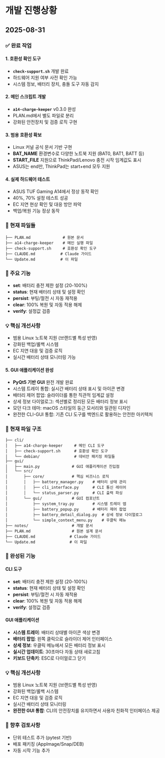 # 개발 진행상황

## 2025-08-31

### ✅ 완료 작업

#### 1. 호환성 확인 도구
- **`check-support.sh`** 개발 완료
- 하드웨어 지원 여부 사전 확인 가능
- 시스템 정보, 배터리 장치, 충돌 도구 자동 감지

#### 2. 메인 스크립트 개발
- **`a14-charge-keeper`** v0.3.0 완성
- PLAN.md에서 별도 파일로 분리
- 강화된 안전장치 및 검증 로직 구현

#### 3. 범용 호환성 확보
- Linux 커널 공식 문서 기반 구현
- **BAT_NAME** 환경변수로 다양한 노트북 지원 (BAT0, BAT1, BATT 등)
- **START_FILE** 지원으로 ThinkPad/Lenovo 충전 시작 임계값도 표시
- ASUS는 end만, ThinkPad는 start+end 모두 지원

#### 4. 실제 하드웨어 테스트
- ASUS TUF Gaming A14에서 정상 동작 확인
- 40%, 70% 설정 테스트 성공
- EC 지연 현상 확인 및 대응 방안 파악
- 백업/복원 기능 정상 동작

### 📁 현재 파일들
```
├── PLAN.md              # 원본 문서
├── a14-charge-keeper    # 메인 실행 파일
├── check-support.sh     # 호환성 확인 도구
├── CLAUDE.md           # Claude 가이드
└── Update.md           # 이 파일
```

### 🎯 주요 기능
- **set**: 배터리 충전 제한 설정 (20-100%)
- **status**: 현재 배터리 상태 및 설정 확인
- **persist**: 부팅/절전 시 자동 재적용
- **clear**: 100% 복원 및 자동 적용 해제
- **verify**: 설정값 검증

### 💡 핵심 개선사항
- 범용 Linux 노트북 지원 (브랜드별 특성 반영)
- 강화된 백업/롤백 시스템
- EC 지연 대응 및 검증 로직
- 실시간 배터리 상태 모니터링 가능

#### 5. GUI 애플리케이션 완성
- **PyQt5 기반 GUI** 완전 개발 완료
- 시스템 트레이 통합: 실시간 배터리 상태 표시 및 아이콘 변경
- 배터리 제어 팝업: 슬라이더를 통한 직관적 임계값 설정
- 상세 정보 다이얼로그: 섹션별로 정리된 모든 배터리 정보 표시
- 모던 다크 테마: macOS 스타일의 둥근 모서리와 일관된 디자인
- 완전한 CLI-GUI 통합: 기존 CLI 도구를 백엔드로 활용하는 안전한 아키텍처

### 📁 현재 파일 구조
```
├── cli/
│   ├── a14-charge-keeper     # 메인 CLI 도구
│   ├── check-support.sh      # 호환성 확인 도구  
│   └── debian/               # 데비안 패키징 파일들
├── gui/
│   ├── main.py              # GUI 애플리케이션 진입점
│   └── src/
│       ├── core/            # 핵심 비즈니스 로직
│       │   ├── battery_manager.py    # 배터리 상태 관리
│       │   ├── cli_interface.py      # CLI 통신 레이어
│       │   └── status_parser.py      # CLI 출력 파싱
│       └── gui/             # GUI 컴포넌트
│           ├── system_tray.py        # 시스템 트레이 앱
│           ├── battery_popup.py      # 배터리 제어 팝업
│           ├── battery_detail_dialog.py  # 상세 정보 다이얼로그
│           └── simple_context_menu.py    # 우클릭 메뉴
├── notes/                   # 개발 문서
├── PLAN.md                  # 원본 설계 문서
├── CLAUDE.md               # Claude 가이드
└── Update.md               # 이 파일
```

### 🎯 완성된 기능
#### CLI 도구
- **set**: 배터리 충전 제한 설정 (20-100%)
- **status**: 현재 배터리 상태 및 설정 확인
- **persist**: 부팅/절전 시 자동 재적용
- **clear**: 100% 복원 및 자동 적용 해제
- **verify**: 설정값 검증

#### GUI 애플리케이션
- **시스템 트레이**: 배터리 상태별 아이콘 색상 변경
- **배터리 팝업**: 왼쪽 클릭으로 슬라이더 제어 인터페이스
- **상세 정보**: 우클릭 메뉴에서 모든 배터리 정보 표시
- **실시간 업데이트**: 30초마다 자동 상태 새로고침
- **키보드 단축키**: ESC로 다이얼로그 닫기

### 💡 핵심 개선사항
- 범용 Linux 노트북 지원 (브랜드별 특성 반영)
- 강화된 백업/롤백 시스템
- EC 지연 대응 및 검증 로직
- 실시간 배터리 상태 모니터링
- **완전한 GUI 통합**: CLI의 안전장치를 유지하면서 사용자 친화적 인터페이스 제공

### 🔄 향후 검토사항
- 단위 테스트 추가 (pytest 기반)
- 배포 패키징 (AppImage/Snap/DEB)
- 자동 시작 기능 추가